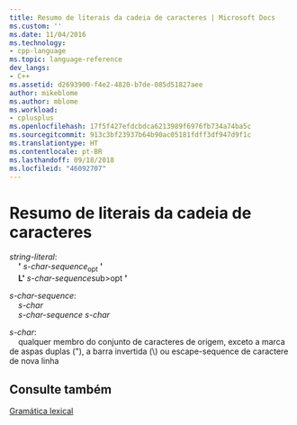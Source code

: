 ```yaml
---
title: Resumo de literais da cadeia de caracteres | Microsoft Docs
ms.custom: ''
ms.date: 11/04/2016
ms.technology:
- cpp-language
ms.topic: language-reference
dev_langs:
- C++
ms.assetid: d2693900-f4e2-4820-b7de-085d51827aee
author: mikeblome
ms.author: mblome
ms.workload:
- cplusplus
ms.openlocfilehash: 17f5f427efdcbdca6213989f6976fb734a74ba5c
ms.sourcegitcommit: 913c3bf23937b64b90ac05181fdff3df947d9f1c
ms.translationtype: HT
ms.contentlocale: pt-BR
ms.lasthandoff: 09/18/2018
ms.locfileid: "46092707"
---
```

# <a name="summary-of-string-literals"></a>Resumo de literais da cadeia de caracteres

*string-literal*:<br/>
&nbsp;&nbsp;&nbsp;&nbsp;**'** *s-char-sequence*<sub>opt</sub> **'**<br/>
&nbsp;&nbsp;&nbsp;&nbsp;**L'** *s-char-sequence*sub>opt</sub> **'**

*s-char-sequence*:<br/>
&nbsp;&nbsp;&nbsp;&nbsp;*s-char*<br/>
&nbsp;&nbsp;&nbsp;&nbsp;*s-char-sequence* *s-char*

*s-char*:<br/>
&nbsp;&nbsp;&nbsp;&nbsp;qualquer membro do conjunto de caracteres de origem, exceto a marca de aspas duplas ("), a barra invertida (\\) ou escape-sequence de caractere de nova linha

## <a name="see-also"></a>Consulte também

[Gramática lexical](../c-language/lexical-grammar.md)